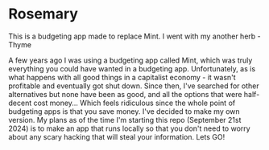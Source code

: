 # Rosemary
This is a budgeting app made to replace Mint. I went with my another herb - Thyme

A few years ago I was using a budgeting app called Mint, which was truly everything you could have wanted in a budgeting app. Unfortunately, as is what happens with all good things in a capitalist economy - it wasn't profitable and eventually got shut down. Since then, I've searched for other alternatives but none have been as good, and all the options that were half-decent cost money... Which feels ridiculous since the whole point of budgeting apps is that you save money. 
I've decided to make my own version. My plans as of the time I'm starting this repo (September 21st 2024) is to make an app that runs locally so that you don't need to worry about any scary hacking that will steal your information.
Lets GO!

